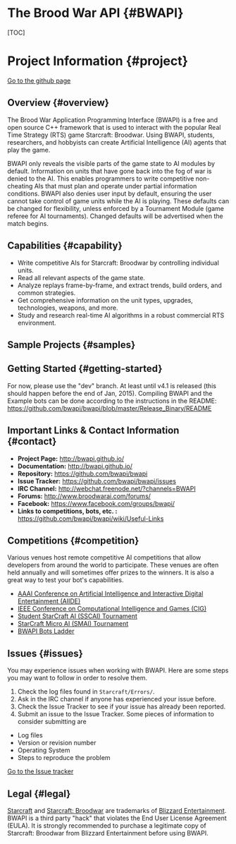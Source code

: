 # The Brood War API {#BWAPI}
[TOC]
# Project Information {#project}

[Go to the github page](https://github.com/bwapi/bwapi)

## Overview {#overview}

The Brood War Application Programming Interface (BWAPI) is a free and open source C++ framework that is
used to interact with the popular Real Time Strategy (RTS) game Starcraft: Broodwar. Using BWAPI,
students, researchers, and hobbyists can create Artificial Intelligence (AI) agents that play the game.

BWAPI only reveals the visible parts of the game state to AI modules by default. Information on units
that have gone back into the fog of war is denied to the AI. This enables programmers to write competitive
non-cheating AIs that must plan and operate under partial information conditions. BWAPI also denies
user input by default, ensuring the user cannot take control of game units while the AI is playing.
These defaults can be changed for flexibility, unless enforced by a Tournament Module (game referee for
AI tournaments). Changed defaults will be advertised when the match begins.

## Capabilities {#capability}

 - Write competitive AIs for Starcraft: Broodwar by controlling individual units.
 - Read all relevant aspects of the game state.
 - Analyze replays frame-by-frame, and extract trends, build orders, and common strategies.
 - Get comprehensive information on the unit types, upgrades, technologies, weapons, and more.
 - Study and research real-time AI algorithms in a robust commercial RTS environment.

## Sample Projects {#samples}


## Getting Started {#getting-started}
For now, please use the "dev" branch. At least until v4.1 is released (this should happen before the end of Jan, 2015). Compiling BWAPI and the Example bots can be done according to the instructions in the README: https://github.com/bwapi/bwapi/blob/master/Release_Binary/README


## Important Links & Contact Information {#contact}
* **Project Page:**          http://bwapi.github.io/
* **Documentation:**         http://bwapi.github.io/
* **Repository:**            https://github.com/bwapi/bwapi
* **Issue Tracker:**         https://github.com/bwapi/bwapi/issues
* **IRC Channel:**           http://webchat.freenode.net/?channels=BWAPI
* **Forums:**                http://www.broodwarai.com/forums/
* **Facebook:**              https://www.facebook.com/groups/bwapi/
* **Links to competitions, bots, etc. :**    https://github.com/bwapi/bwapi/wiki/Useful-Links

## Competitions {#competition}
Various venues host remote competitive AI competitions that allow developers from around the world to participate. These venues are often held annually and will sometimes offer prizes to the winners. It is also a great way to test your bot's capabilities.
* [AAAI Conference on Artificial Intelligence and Interactive Digital Entertainment (AIIDE)](http://www.starcraftaicompetition.com)
* [IEEE Conference on Computational Intelligence and Games (CIG)](http://cilab.sejong.ac.kr/sc_competition/)
* [Student StarCraft AI (SSCAI) Tournament](http://sscaitournament.com/)
* [StarCraft Micro AI (SMAI) Tournament](http://scmai.hackcraft.sk/)
* [BWAPI Bots Ladder](http://bots-stats.krasi0.com)


## Issues {#issues}
You may experience issues when working with BWAPI. Here are some steps you may want to follow in order to resolve them.
1. Check the log files found in `Starcraft/Errors/`.
2. Ask in the IRC channel if anyone has experienced your issue before.
3. Check the Issue Tracker to see if your issue has already been reported.
4. Submit an issue to the Issue Tracker. Some pieces of information to consider submitting are
  * Log files
  * Version or revision number
  * Operating System
  * Steps to reproduce the problem

[Go to the Issue tracker](https://github.com/bwapi/bwapi/issues)

## Legal {#legal}
[Starcraft](http://www.blizzard.com/games/sc/) and [Starcraft: Broodwar](http://www.blizzard.com/games/sc/) are trademarks of
[Blizzard Entertainment](http://www.blizzard.com). BWAPI is a third party "hack" that violates the End User License Agreement (EULA).
It is strongly recommended to purchase a legitimate copy of Starcraft: Broodwar from Blizzard Entertainment before using BWAPI.

